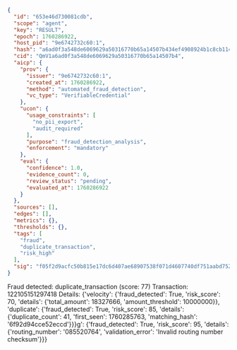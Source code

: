 ```json
{
  "id": "653e46d730081cdb",
  "scope": "agent",
  "key": "RESULT",
  "epoch": 1760286922,
  "host_pid": "9e6742732c60:1",
  "hash": "a6ad0f3a548de6069629a50316770b65a14507b434ef4908924b1c8cb1145a1f",
  "cid": "QmV1a6ad0f3a548de6069629a50316770b65a14507b4",
  "aicp": {
    "prov": {
      "issuer": "9e6742732c60:1",
      "created_at": 1760286922,
      "method": "automated_fraud_detection",
      "vc_type": "VerifiableCredential"
    },
    "ucon": {
      "usage_constraints": [
        "no_pii_export",
        "audit_required"
      ],
      "purpose": "fraud_detection_analysis",
      "enforcement": "mandatory"
    },
    "eval": {
      "confidence": 1.0,
      "evidence_count": 0,
      "review_status": "pending",
      "evaluated_at": 1760286922
    }
  },
  "sources": [],
  "edges": [],
  "metrics": {},
  "thresholds": {},
  "tags": [
    "fraud",
    "duplicate_transaction",
    "risk_high"
  ],
  "sig": "f05f2d9acfc50b815e17dc6d407ae68907538f071d4607740df751aabd7521d2"
}
```

Fraud detected: duplicate_transaction (score: 77)
Transaction: 122105151297418
Details: {'velocity': {'fraud_detected': True, 'risk_score': 70, 'details': {'total_amount': 18327666, 'amount_threshold': 10000000}}, 'duplicate': {'fraud_detected': True, 'risk_score': 85, 'details': {'duplicate_count': 41, 'first_seen': 1760285763, 'matching_hash': '6f92d94cce52eccd'}}}g': {'fraud_detected': True, 'risk_score': 95, 'details': {'routing_number': '085520764', 'validation_error': 'Invalid routing number checksum'}}}